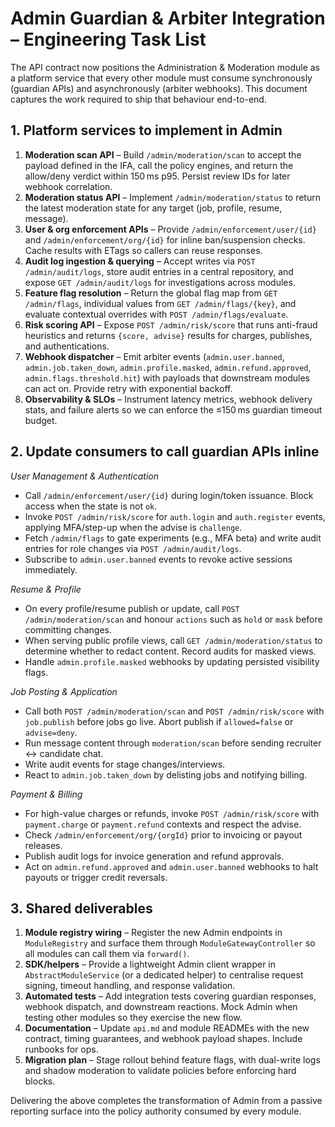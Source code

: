 # Admin Guardian & Arbiter Integration – Engineering Task List

The API contract now positions the Administration & Moderation module as a
platform service that every other module must consume synchronously (guardian
APIs) and asynchronously (arbiter webhooks). This document captures the work
required to ship that behaviour end-to-end.

## 1. Platform services to implement in Admin

1. **Moderation scan API** – Build `/admin/moderation/scan` to accept the payload
   defined in the IFA, call the policy engines, and return the allow/deny verdict
   within 150 ms p95. Persist review IDs for later webhook correlation.
2. **Moderation status API** – Implement `/admin/moderation/status` to return the
   latest moderation state for any target (job, profile, resume, message).
3. **User & org enforcement APIs** – Provide `/admin/enforcement/user/{id}` and
   `/admin/enforcement/org/{id}` for inline ban/suspension checks. Cache results
   with ETags so callers can reuse responses.
4. **Audit log ingestion & querying** – Accept writes via
   `POST /admin/audit/logs`, store audit entries in a central repository, and
   expose `GET /admin/audit/logs` for investigations across modules.
5. **Feature flag resolution** – Return the global flag map from `GET /admin/flags`,
   individual values from `GET /admin/flags/{key}`, and evaluate contextual
   overrides with `POST /admin/flags/evaluate`.
6. **Risk scoring API** – Expose `POST /admin/risk/score` that runs anti-fraud
   heuristics and returns `{score, advise}` results for charges, publishes, and
   authentications.
7. **Webhook dispatcher** – Emit arbiter events (`admin.user.banned`,
   `admin.job.taken_down`, `admin.profile.masked`, `admin.refund.approved`,
   `admin.flags.threshold.hit`) with payloads that downstream modules can act on.
   Provide retry with exponential backoff.
8. **Observability & SLOs** – Instrument latency metrics, webhook delivery stats,
   and failure alerts so we can enforce the ≤150 ms guardian timeout budget.

## 2. Update consumers to call guardian APIs inline

*User Management & Authentication*
- Call `/admin/enforcement/user/{id}` during login/token issuance. Block access
  when the state is not `ok`.
- Invoke `POST /admin/risk/score` for `auth.login` and `auth.register` events,
  applying MFA/step-up when the advise is `challenge`.
- Fetch `/admin/flags` to gate experiments (e.g., MFA beta) and write audit
  entries for role changes via `POST /admin/audit/logs`.
- Subscribe to `admin.user.banned` events to revoke active sessions immediately.

*Resume & Profile*
- On every profile/resume publish or update, call `POST /admin/moderation/scan`
  and honour `actions` such as `hold` or `mask` before committing changes.
- When serving public profile views, call `GET /admin/moderation/status` to
  determine whether to redact content. Record audits for masked views.
- Handle `admin.profile.masked` webhooks by updating persisted visibility flags.

*Job Posting & Application*
- Call both `POST /admin/moderation/scan` and `POST /admin/risk/score` with
  `job.publish` before jobs go live. Abort publish if `allowed=false` or
  `advise=deny`.
- Run message content through `moderation/scan` before sending recruiter ↔
  candidate chat.
- Write audit events for stage changes/interviews.
- React to `admin.job.taken_down` by delisting jobs and notifying billing.

*Payment & Billing*
- For high-value charges or refunds, invoke `POST /admin/risk/score` with
  `payment.charge` or `payment.refund` contexts and respect the advise.
- Check `/admin/enforcement/org/{orgId}` prior to invoicing or payout releases.
- Publish audit logs for invoice generation and refund approvals.
- Act on `admin.refund.approved` and `admin.user.banned` webhooks to halt payouts
  or trigger credit reversals.

## 3. Shared deliverables

1. **Module registry wiring** – Register the new Admin endpoints in
   `ModuleRegistry` and surface them through `ModuleGatewayController` so all
   modules can call them via `forward()`.
2. **SDK/helpers** – Provide a lightweight Admin client wrapper in
   `AbstractModuleService` (or a dedicated helper) to centralise request signing,
   timeout handling, and response validation.
3. **Automated tests** – Add integration tests covering guardian responses,
   webhook dispatch, and downstream reactions. Mock Admin when testing other
   modules so they exercise the new flow.
4. **Documentation** – Update `api.md` and module READMEs with the new contract,
   timing guarantees, and webhook payload shapes. Include runbooks for ops.
5. **Migration plan** – Stage rollout behind feature flags, with dual-write logs
   and shadow moderation to validate policies before enforcing hard blocks.

Delivering the above completes the transformation of Admin from a passive
reporting surface into the policy authority consumed by every module.
